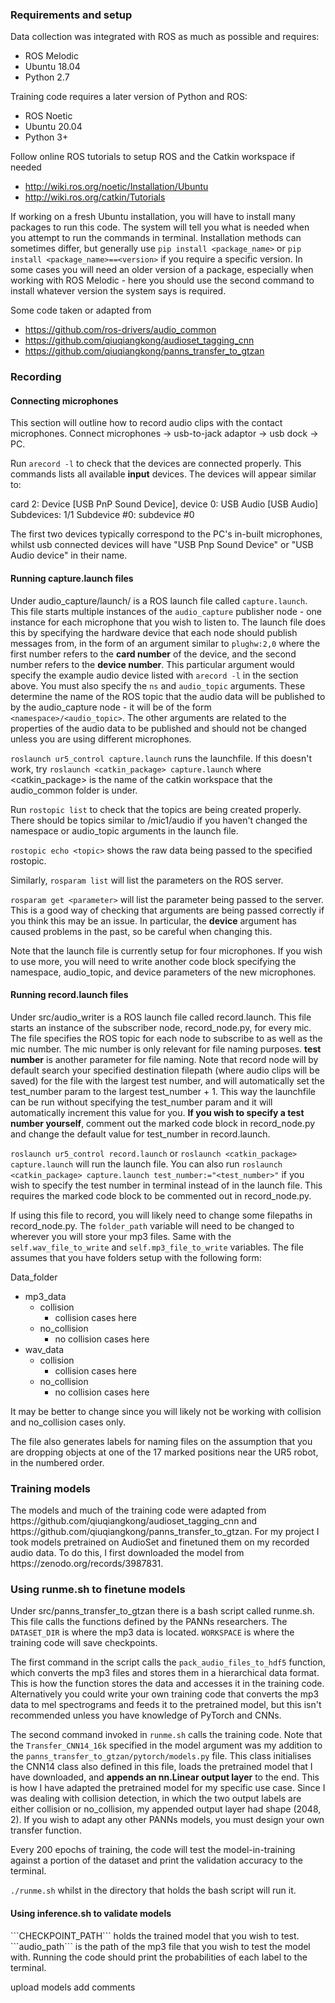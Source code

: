 <h3>Requirements and setup</h3>
Data collection was integrated with ROS as much as possible and requires:

- ROS Melodic 
- Ubuntu 18.04
- Python 2.7

Training code requires a later version of Python and ROS:
- ROS Noetic
- Ubuntu 20.04
- Python 3+

Follow online ROS tutorials to setup ROS and the Catkin workspace  if needed
- http://wiki.ros.org/noetic/Installation/Ubuntu
- http://wiki.ros.org/catkin/Tutorials

If working on a fresh Ubuntu installation, you will have to install many packages to run this code. The system will tell you what is needed when 
you attempt to run the commands in terminal. Installation methods can sometimes differ, but generally use
```pip install <package_name>``` or ```pip install <package_name>==<version>``` if you require a specific version. In some cases you will need an 
older version of a package, especially when working with ROS Melodic - here you should use the second command to install whatever version the system says is required. 

Some code taken or adapted from 
- https://github.com/ros-drivers/audio_common
- https://github.com/qiuqiangkong/audioset_tagging_cnn
- https://github.com/qiuqiangkong/panns_transfer_to_gtzan


<h3>Recording</h3>
<h4> Connecting microphones </h4>
This section will outline how to record audio clips with the contact microphones. Connect microphones -> usb-to-jack adaptor -> usb dock -> PC. 

Run ```arecord -l``` to check that the devices are connected properly. This commands lists all available **input** devices. The devices will appear similar to:

card 2: Device [USB PnP Sound Device], device 0: USB Audio [USB Audio]
  Subdevices: 1/1
  Subdevice #0: subdevice #0

The first two devices typically correspond to the PC's in-built microphones, whilst usb connected devices will have "USB Pnp Sound Device" or "USB Audio device" in their name.

<h4> Running capture.launch files </h4>

Under audio_capture/launch/ is a ROS launch file called ```capture.launch```. This file starts multiple instances of the ```audio_capture``` publisher node - one instance for each microphone that you wish to listen to. The launch file does this by specifying the hardware device that each node should publish messages from, in the form of an argument similar to ```plughw:2,0``` where the first number refers to the **card number** of the device, and the second number refers to the **device number**. This particular argument would specify the example audio device listed with ```arecord -l``` in the section above. You must also specify the ```ns``` and ```audio_topic``` arguments. These determine the name of the ROS topic that the audio data will be published to by the audio_capture node - it will be of the form ```<namespace>/<audio_topic>```. The other arguments are related to the properties of the audio data to be published and should not be changed unless you are using different microphones.


```roslaunch ur5_control capture.launch``` runs the launchfile. If this doesn't work, try
```roslaunch <catkin_package> capture.launch``` where <catkin_package> is the name of the catkin workspace that the audio_common folder is under. 

Run ```rostopic list``` to check that the topics are being created properly. There should be topics similar to /mic1/audio if you haven't changed the namespace or audio_topic arguments in the launch file. 

```rostopic echo <topic>``` shows the raw data being passed to the specified rostopic. 

Similarly, ```rosparam list``` will list the parameters on the ROS server. 

```rosparam get <parameter>``` will list the parameter being passed to the server. This is a good way of checking that arguments are being passed correctly if you think this may be an issue. In particular, the **device** argument has caused problems in the past, so be careful when changing this.

Note that the launch file is currently setup for four microphones. If you wish to use more, you will need to write another code block specifying the namespace, audio_topic, and device parameters of the new microphones.

<h4> Running record.launch files </h4>

Under src/audio_writer is a ROS launch file called record.launch. This file starts an instance of the subscriber node, record_node.py, for every mic. The file specifies the ROS topic for each node to subscribe to as well as the mic number. The mic number is only relevant for file naming purposes. **test number** is another parameter for file naming. Note that record node will by default search your specified destination filepath (where audio clips will be saved) for the file with the largest test number, and will automatically set the test_number param to the largest test_number + 1. This way the launchfile can be run without specifying the test_number param and it will automatically increment this value for you. **If you wish to specify a test number yourself**, comment out the marked code block in record_node.py and change the default value for test_number in record.launch.

```roslaunch ur5_control record.launch``` or ```roslaunch <catkin_package> capture.launch``` will run the launch file. You can also run 
```roslaunch <catkin_package> capture.launch test_number:="<test_number>"``` if you wish to specify the test number in terminal instead of in the launch file. This requires the marked code block to be commented out in record_node.py. 

If using this file to record, you will likely need to change some filepaths in record_node.py. The ```folder_path``` variable will need to be changed to wherever you will store your mp3 files. Same with the ```self.wav_file_to_write``` and ```self.mp3_file_to_write``` variables. The file assumes that you have folders setup with the following form: 

Data_folder
  - mp3_data
      - collision
        - collision cases here
      - no_collision
        - no collision cases here
  - wav_data
    - collision
      - collision cases here
    - no_collision
      - no collision cases here

It may be better to change since you will likely not be working with collision and no_collision cases only.

The file also generates labels for naming files on the assumption that you are dropping objects at one of the 17 marked positions near the UR5 robot, in the numbered order. 

<h3>Training models</h3>
The models and much of the training code were adapted from https://github.com/qiuqiangkong/audioset_tagging_cnn and https://github.com/qiuqiangkong/panns_transfer_to_gtzan. 
For my project I took models pretrained on AudioSet and finetuned them on my recorded audio data. To do this, I first downloaded the model from https://zenodo.org/records/3987831. 

<h3>Using runme.sh to finetune models</h3>

Under src/panns_transfer_to_gtzan there is a bash script called runme.sh. This file calls the functions defined by the PANNs researchers. The ```DATASET_DIR``` is where the mp3 data is located. ```WORKSPACE``` is where the training code will save checkpoints. 

The first command in the script calls the ```pack_audio_files_to_hdf5``` function, which converts the mp3 files and stores them in a hierarchical data format. This is how the function stores the data and accesses it in the training code. Alternatively you could write your own training code that converts the mp3 data to mel spectrograms and feeds it to the pretrained model, but this isn't recommended unless you have knowledge of PyTorch and CNNs. 

The second command invoked in ```runme.sh``` calls the training code. Note that the ```Transfer_CNN14_16k``` specified in the model argument was my addition to the ```panns_transfer_to_gtzan/pytorch/models.py``` file. This class initialises the CNN14 class also defined in this file, loads the pretrained model that I have downloaded, and **appends an nn.Linear output layer** to the end. This is how I have adapted the pretrained model for my specific use case. Since I was dealing with collision detection, in which the two output labels are either collision or no_collision, my appended output layer had shape (2048, 2). If you wish to adapt any other PANNs models, you must design your own transfer function. 

Every 200 epochs of training, the code will test the model-in-training against a portion of the dataset and print the validation accuracy to the terminal. 

```./runme.sh``` whilst in the directory that holds the bash script will run it.

<h4>Using inference.sh to validate models</h4>
```CHECKPOINT_PATH``` holds the trained model that you wish to test.
```audio_path``` is the path of the mp3 file that you wish to test the model with. 
Running the code should print the probabilities of each label to the terminal. 




upload models
add comments